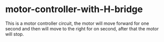 # motor-controller-with-H-bridge
This is a motor controller circuit, the motor will move forward for one second and then will move to the right for on second, after that the motor will stop. 
